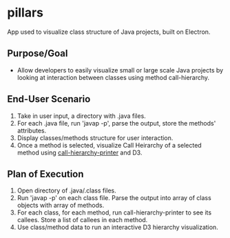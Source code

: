 # pillars
App used to visualize class structure of Java projects, built on Electron.

## Purpose/Goal
* Allow developers to easily visualize small or large scale Java projects by looking at interaction between classes using method call-hierarchy. 

## End-User Scenario
1. Take in user input, a directory with .java files.
2. For each .java file, run 'javap -p', parse the output, store the methods' attributes.
3. Display classes/methods structure for user interaction.
4. Once a method is selected, visualize Call Heirarchy of a selected method using [call-hierarchy-printer](https://github.com/pbadenski/call-hierarchy-printer) and D3.

## Plan of Execution
1. Open directory of .java/.class files.
2. Run 'javap -p' on each class file. Parse the output into array of class objects with array of methods.
3. For each class, for each method, run call-hierarchy-printer to see its callees. Store a list of callees in each method.
4. Use class/method data to run an interactive D3 hierarchy visualization.
